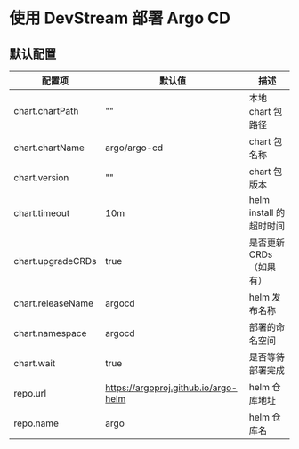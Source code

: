 # 使用 DevStream 部署 Argo CD

## 默认配置

| 配置项              | 默认值                    | 描述                                 |
| ----               | ----                     | ----                                |
| chart.chartPath    | ""                       | 本地 chart 包路径                     |
| chart.chartName    | argo/argo-cd             | chart 包名称                         |
| chart.version      | ""                       | chart 包版本                         |
| chart.timeout      | 10m                      | helm install 的超时时间               |
| chart.upgradeCRDs  | true                     | 是否更新 CRDs（如果有）                |
| chart.releaseName  | argocd                   | helm 发布名称                         |
| chart.namespace    | argocd                   | 部署的命名空间                         |
| chart.wait         | true                     | 是否等待部署完成                       |
| repo.url           | https://argoproj.github.io/argo-helm | helm 仓库地址             |
| repo.name          | argo                     | helm 仓库名                           |
